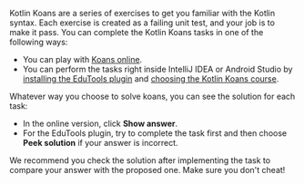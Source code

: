 [//]: # (title: Kotlin Koans)

Kotlin Koans are a series of exercises to get you familiar with the Kotlin syntax.
Each exercise is created as a failing unit test, and your job is to make it pass.
You can complete the Kotlin Koans tasks in one of the following ways:

* You can play with [Koans online](https://play.kotlinlang.org/koans).
* You can perform the tasks right inside IntelliJ IDEA or Android Studio by [installing the EduTools plugin](https://plugins.jetbrains.com/plugin/10081-edutools/docs/install-edutools-plugin.html)
  and [choosing the Kotlin Koans course](https://plugins.jetbrains.com/plugin/10081-edutools/docs/learner-start-guide.html?section=Kotlin%20Koans).

Whatever way you choose to solve koans, you can see the solution for each task:
* In the online version, click **Show answer**.
* For the EduTools plugin, try to complete the task first and then choose **Peek solution** if your answer is incorrect.

We recommend you check the solution after implementing the task to compare your answer with the proposed one.
Make sure you don't cheat!